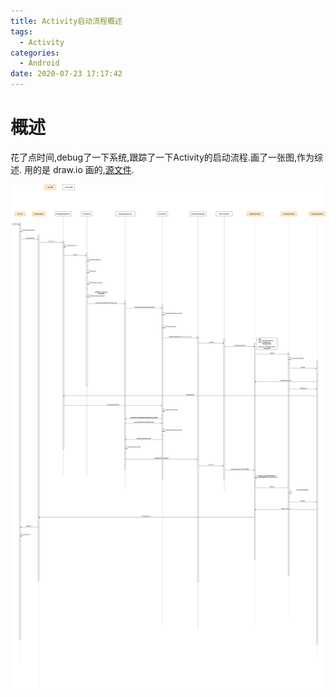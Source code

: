 ```yaml
---
title: Activity启动流程概述
tags:
  - Activity
categories:
  - Android
date: 2020-07-23 17:17:42
---
```

# 概述
花了点时间,debug了一下系统,跟踪了一下Activity的启动流程.画了一张图,作为综述.
用的是 draw.io 画的,[源文件](https://github.com/tinggengyan/tinggengyan.github.io/blob/source/source/img/activity_process/AndroidActivitySequenceDiagram.drawio).

![概述图](/img/activity_process/AndroidActivitySequenceDiagram.png)


